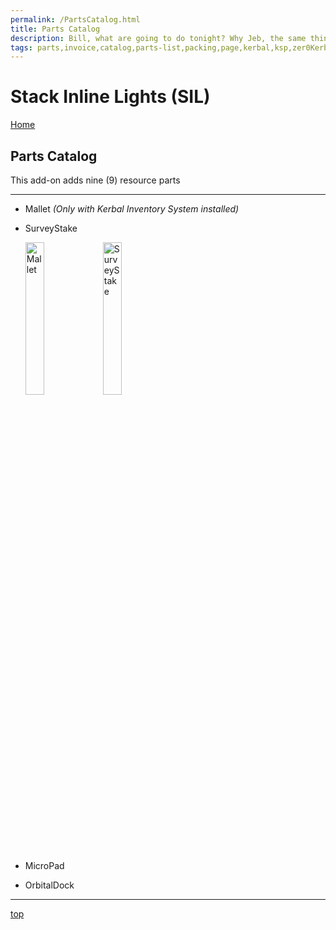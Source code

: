 ```yaml
---
permalink: /PartsCatalog.html
title: Parts Catalog
description: Bill, what are going to do tonight? Why Jeb, the same thing we do every night, Take over the world!
tags: parts,invoice,catalog,parts-list,packing,page,kerbal,ksp,zer0Kerbal,zedK
---
```

<!-- PartsCatalog.md v1.1.4.1
Stack Inline Lights (SIL)
created: 01 Feb 2022
updated: 01 Oct 2022 -->

<script src="https://kit.fontawesome.com/0ea5493613.js" crossorigin="anonymous"></script>
<i class="fa-solid fa-explosion fa-beat-fade fa-3x" style="--fa-beat-fade-opacity: 0.1; --fa-beat-fade-scale: 1.25;color: #FF7E03" ></i>

# Stack Inline Lights (SIL)

[Home](./index.md)

## Parts Catalog

This add-on adds nine (9) resource parts

---
<!-- no toc -->
* Mallet *(Only with Kerbal Inventory System installed)*
* SurveyStake

  <img src="https://raw.githubusercontent.com/zer0Kerbal/MOD-NAME/master/GameData/MOD-NAME/Parts/%40thumbs/ElMallet_icon.png" alt="Mallet" width="25%" height="25%" /> <img src="https://raw.githubusercontent.com/zer0Kerbal/MOD-NAME/master/GameData/MOD-NAME/Parts/%40thumbs/ELSurveyStake_icon.png" alt="SurveyStake" width="25%" height="25%" />

* MicroPad
* OrbitalDock

---

[top](#parts-catalog)

<!-- this file CC BY-ND 4.0 by zer0Kerbal -->